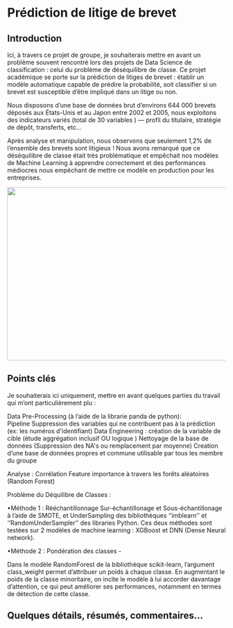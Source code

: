 # Prédiction de litige de brevet 


## Introduction 

Ici, à travers ce projet de groupe, je souhaiterais mettre en avant un problème souvent rencontré lors des projets de Data Science de classification : celui du problème de déséquilibre de classe. 
Ce projet académique se porte sur la prédiction de litiges de brevet : établir un modèle automatique capable de prédire la probabilité, soit classifier si un brevet est susceptible d’être impliqué dans un litige ou non. 

Nous disposons d’une base de données brut d’environs 644 000 brevets déposés aux États-Unis et au Japon entre 2002 et 2005, nous exploitons des indicateurs variés (total de 30 variables )  — profil du titulaire, stratégie de dépôt, transferts, etc… 

Après analyse et manipulation, nous observons que seulement 1,2% de l’ensemble des brevets sont litigieux ! Nous avons remarqué que ce déséquilibre de classe était très problématique et empêchait nos modèles de Machine Learning à apprendre correctement et des performances médiocres nous empêchant de mettre ce modèle en production pour les entreprises. 

<img src="https://github.com/celinexe/Prediction_litiges_brevets/blob/main/images/desequilibre.png" width="600" height="400">


## Points clés

Je souhaiterais ici uniquement, mettre en avant quelques parties du travail qui m’ont particulièrement plu : 

Data Pre-Processing (à l’aide de  la librarie panda  de python): <br>
  Pipeline 
  Suppression des variables qui ne contribuent pas à la prédiction (ex: les numéros d'identifiant) 
	Data Engineering : création de la variable de cible (étude aggrégation inclusif OU logique ) 
	Nettoyage de la base de données (Suppression des NA's ou remplacement par moyenne) 
	Creation d’une base de données propres et commune utilisable par tous les membre du groupe

Analyse : 
	Corrélation 
	Feature importance à travers les forêts aléatoires (Random Forest) 

Problème du Déquilibre de Classes : 

   •Méthode 1 : Rééchantillonnage 
Sur-échantillonage et Sous-échantillonage à l’aide de SMOTE, et UnderSampling des bibliothèques ‘’imblearn’’ et ‘’RandomUnderSampler’’ des libraries Python. 
Ces deux méthodes sont testées sur 2 modèles de machine learning : XGBoost et DNN (Dense Neural network). 


   •Méthode 2 : Pondération des classes - 

Dans le modèle RandomForest de la bibliothèque scikit-learn, l’argument class_weight permet d’attribuer un poids à chaque classe. En augmentant le poids de la classe minoritaire, on incite le modèle à lui accorder davantage d’attention, ce qui peut améliorer ses performances, notamment en termes de détection de cette classe.


## Quelques détails, résumés, commentaires...





